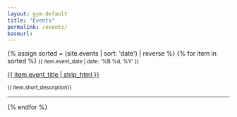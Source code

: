 ```yaml
---
layout: gym-default
title: "Events"
permalink: /events/
baseurl:
---
```



{% assign sorted = (site.events | sort: 'date') | reverse %}
{% for item in sorted %}
<small>{{ item.event_date  | date: '%B %d, %Y' }}</small>
<p><a href="{{ site.baseurl }}{{ item.url }}">{{ item.event_title | strip_html }}</a></p>
<small>{{ item.short_description}}</small>
<hr>
{% endfor %}
